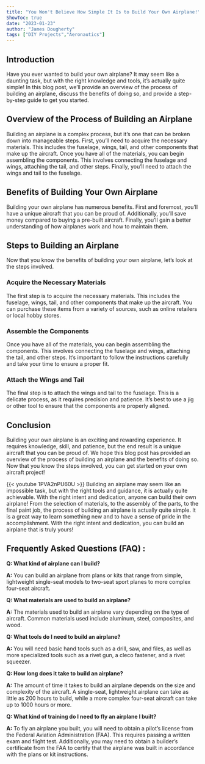 ```yaml
---
title: "You Won't Believe How Simple It Is to Build Your Own Airplane!"
ShowToc: true 
date: "2023-01-23"
author: "James Dougherty" 
tags: ["DIY Projects","Aeronautics"]
---
```

## Introduction

Have you ever wanted to build your own airplane? It may seem like a daunting task, but with the right knowledge and tools, it’s actually quite simple! In this blog post, we’ll provide an overview of the process of building an airplane, discuss the benefits of doing so, and provide a step-by-step guide to get you started. 

## Overview of the Process of Building an Airplane

Building an airplane is a complex process, but it’s one that can be broken down into manageable steps. First, you’ll need to acquire the necessary materials. This includes the fuselage, wings, tail, and other components that make up the aircraft. Once you have all of the materials, you can begin assembling the components. This involves connecting the fuselage and wings, attaching the tail, and other steps. Finally, you’ll need to attach the wings and tail to the fuselage. 

## Benefits of Building Your Own Airplane

Building your own airplane has numerous benefits. First and foremost, you’ll have a unique aircraft that you can be proud of. Additionally, you’ll save money compared to buying a pre-built aircraft. Finally, you’ll gain a better understanding of how airplanes work and how to maintain them. 

## Steps to Building an Airplane

Now that you know the benefits of building your own airplane, let’s look at the steps involved. 

### Acquire the Necessary Materials

The first step is to acquire the necessary materials. This includes the fuselage, wings, tail, and other components that make up the aircraft. You can purchase these items from a variety of sources, such as online retailers or local hobby stores. 

### Assemble the Components

Once you have all of the materials, you can begin assembling the components. This involves connecting the fuselage and wings, attaching the tail, and other steps. It’s important to follow the instructions carefully and take your time to ensure a proper fit. 

### Attach the Wings and Tail

The final step is to attach the wings and tail to the fuselage. This is a delicate process, as it requires precision and patience. It’s best to use a jig or other tool to ensure that the components are properly aligned. 

## Conclusion

Building your own airplane is an exciting and rewarding experience. It requires knowledge, skill, and patience, but the end result is a unique aircraft that you can be proud of. We hope this blog post has provided an overview of the process of building an airplane and the benefits of doing so. Now that you know the steps involved, you can get started on your own aircraft project!

{{< youtube 1PVA2nPU60U >}} 
Building an airplane may seem like an impossible task, but with the right tools and guidance, it is actually quite achievable. With the right intent and dedication, anyone can build their own airplane! From the selection of materials, to the assembly of the parts, to the final paint job, the process of building an airplane is actually quite simple. It is a great way to learn something new and to have a sense of pride in the accomplishment. With the right intent and dedication, you can build an airplane that is truly yours!

## Frequently Asked Questions (FAQ) :
**Q: What kind of airplane can I build?**

**A:** You can build an airplane from plans or kits that range from simple, lightweight single-seat models to two-seat sport planes to more complex four-seat aircraft.

**Q: What materials are used to build an airplane?**

**A:** The materials used to build an airplane vary depending on the type of aircraft. Common materials used include aluminum, steel, composites, and wood.

**Q: What tools do I need to build an airplane?**

**A:** You will need basic hand tools such as a drill, saw, and files, as well as more specialized tools such as a rivet gun, a cleco fastener, and a rivet squeezer.

**Q: How long does it take to build an airplane?**

**A:** The amount of time it takes to build an airplane depends on the size and complexity of the aircraft. A single-seat, lightweight airplane can take as little as 200 hours to build, while a more complex four-seat aircraft can take up to 1000 hours or more.

**Q: What kind of training do I need to fly an airplane I built?**

**A:** To fly an airplane you built, you will need to obtain a pilot’s license from the Federal Aviation Administration (FAA). This requires passing a written exam and flight test. Additionally, you may need to obtain a builder’s certificate from the FAA to certify that the airplane was built in accordance with the plans or kit instructions.





